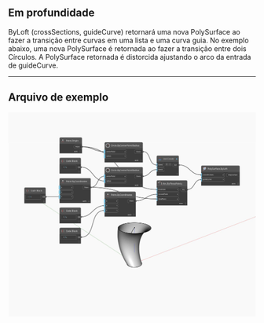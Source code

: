 <!--- Autodesk.DesignScript.Geometry.PolySurface.ByLoft(crossSections, guideCurve) --->
<!--- KMSTMOWKW27MXHCUOIX46TZTXOOZLNUKTB4PHKIEB7ZYDANXLSFQ --->
## Em profundidade
ByLoft (crossSections, guideCurve) retornará uma nova PolySurface ao fazer a transição entre curvas em uma lista e uma curva guia. No exemplo abaixo, uma nova PolySurface é retornada ao fazer a transição entre dois Círculos. A PolySurface retornada é distorcida ajustando o arco da entrada de guideCurve.
___
## Arquivo de exemplo

![ByLoft (crossSections, guideCurve)](./KMSTMOWKW27MXHCUOIX46TZTXOOZLNUKTB4PHKIEB7ZYDANXLSFQ_img.jpg)

